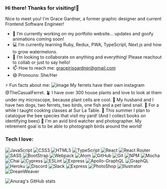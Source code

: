 ### Hi there! Thanks for visiting!👋

Nice to meet you! I'm Grace Gardner, a former graphic designer and current Frontend Software Engineer! 

- 👻 I’m currently working on my portfolio website... updates and goofy animations coming soon!
- 💻 I’m currently learning Ruby, Redux, PWA, TypeScript, Next.js and how to grow watermelons.
- 👯 I’m looking to collaborate on anything and everything! Please reachout to collab or just to say hello! 
- 📫 How to reach me: graceirisgardner@gmail.com
- 😄 Pronouns: She/Her

⚡ Fun facts about me: 
![image](https://user-images.githubusercontent.com/42048868/163700518-aa5f86be-4e6b-4c3d-a98f-266f85b2e096.png) My ferrets have their own instagram @TheCasualFerret. 
🪴 I have over 300 house plants and love to look at them under my microscope, because plant cells are cool. 
🐌 My husband and I have two dogs, two ferrets, two birds, one fish and a pet land snail. 
🍳 For a while I taught cooking classes at Sur La Table. 
🐝 This summer I plan to catalogue the bee species that visit my yard! (And I collect books on identifying bees)
🦜 I'm an avid bird watcher and photographer. My retirement goal is to be able to photograph birds around the world! 


### Tech I love:
![JavaScript](https://img.shields.io/badge/JavaScript-323330?style=for-the-badge&logo=javascript&logoColor=F7DF1E)
![CSS3](https://img.shields.io/badge/css3-%231572B6.svg?style=for-the-badge&logo=css3&logoColor=white)
![HTML5](https://img.shields.io/badge/html5-%23E34F26.svg?style=for-the-badge&logo=html5&logoColor=white)
![TypeScript](https://img.shields.io/badge/typescript-%23007ACC.svg?style=for-the-badge&logo=typescript&logoColor=white)
![React](https://img.shields.io/badge/react-%2320232a.svg?style=for-the-badge&logo=react&logoColor=%2361DAFB)
![React Router](https://img.shields.io/badge/React_Router-CA4245?style=for-the-badge&logo=react-router&logoColor=white)
![SASS](https://img.shields.io/badge/SASS-hotpink.svg?style=for-the-badge&logo=SASS&logoColor=white)
![BootStrap](https://img.shields.io/badge/Bootstrap-563D7C?style=for-the-badge&logo=bootstrap&logoColor=white)
![Webpack](https://img.shields.io/badge/webpack-%238DD6F9.svg?style=for-the-badge&logo=webpack&logoColor=black)
![Atom](https://img.shields.io/badge/Atom-%2366595C.svg?style=for-the-badge&logo=atom&logoColor=white)
![GitHub](https://img.shields.io/badge/github-%23121011.svg?style=for-the-badge&logo=github&logoColor=white)
![Git](https://img.shields.io/badge/git-%23F05033.svg?style=for-the-badge&logo=git&logoColor=white)
![NPM](https://img.shields.io/badge/NPM-%23000000.svg?style=for-the-badge&logo=npm&logoColor=white) 
![Mocha](https://img.shields.io/badge/-mocha-%238D6748?style=for-the-badge&logo=mocha&logoColor=white)
![Chai](https://img.shields.io/badge/chai-A30701?style=for-the-badge&logo=chai&logoColor=white) 
![Cypress](https://img.shields.io/badge/-cypress-%23E5E5E5?style=for-the-badge&logo=cypress&logoColor=058a5e)
![ESLint](https://img.shields.io/badge/ESLint-4B3263?style=for-the-badge&logo=eslint&logoColor=white)
![Express](https://img.shields.io/badge/Express.js-404D59?style=for-the-badge)
![Apollo-GraphQL](https://img.shields.io/badge/-ApolloGraphQL-311C87?style=for-the-badge&logo=apollo-graphql)
![GraphQL](https://img.shields.io/badge/-GraphQL-E10098?style=for-the-badge&logo=graphql&logoColor=white)
![Heroku](https://img.shields.io/badge/Heroku-430098?style=for-the-badge&logo=heroku&logoColor=white)
![Discord](https://img.shields.io/badge/Discord-7289DA?style=for-the-badge&logo=discord&logoColor=white)
![Slack](https://img.shields.io/badge/Slack-4A154B?style=for-the-badge&logo=slack&logoColor=white)
![Express](https://img.shields.io/badge/Express.js-404D59?style=for-the-badge)
![PhotoShop](https://aleen42.github.io/badges/src/photoshop.svg)
![Illustrator](https://aleen42.github.io/badges/src/illustrator.svg)
![DreamWeaver](https://aleen42.github.io/badges/src/dreamweaver.svg)


![Anurag's GitHub stats](https://github-readme-stats.vercel.app/api?username=gracegardner&theme=radical&show_icons=true)
